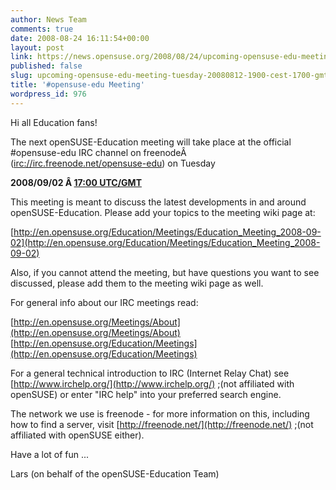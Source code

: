 ```yaml
---
author: News Team
comments: true
date: 2008-08-24 16:11:54+00:00
layout: post
link: https://news.opensuse.org/2008/08/24/upcoming-opensuse-edu-meeting-tuesday-20080812-1900-cest-1700-gmt/
published: false
slug: upcoming-opensuse-edu-meeting-tuesday-20080812-1900-cest-1700-gmt
title: '#opensuse-edu Meeting'
wordpress_id: 976
---
```


Hi all Education fans!


The next openSUSE-Education meeting will take place at the official #opensuse-edu IRC channel on freenodeÂ  ([irc://irc.freenode.net/opensuse-edu](irc://irc.freenode.net/opensuse-edu)) on Tuesday


**2008/09/02 Â [17:00 UTC/GMT](http://www.worldtimeserver.com/convert_time_in_UTC.aspx?y=2008&mo=09&d=02&h=17&mn=0)**


This meeting is meant to discuss the latest developments in and around openSUSE-Education. Please add your topics to the meeting wiki page at:


[http://en.opensuse.org/Education/Meetings/Education_Meeting_2008-09-02](http://en.opensuse.org/Education/Meetings/Education_Meeting_2008-09-02)


Also, if you cannot attend the meeting, but have questions you want to see discussed, please add them to the meeting wiki page as well.

For general info about our IRC meetings read:

[http://en.opensuse.org/Meetings/About](http://en.opensuse.org/Meetings/About)
[http://en.opensuse.org/Education/Meetings](http://en.opensuse.org/Education/Meetings)

For a general technical introduction to IRC (Internet Relay Chat) see [http://www.irchelp.org/](http://www.irchelp.org/) ;(not affiliated with openSUSE) or enter "IRC help" into your preferred search engine.

The network we use is freenode - for more information on this, including how to find a server, visit [http://freenode.net/](http://freenode.net/) ;(not affiliated with openSUSE either).

Have a lot of fun ...

Lars (on behalf of the openSUSE-Education Team)
